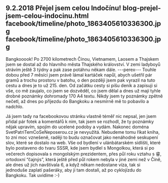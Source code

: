 9.2.2018
Přejel jsem celou Indočínu!
blog-prejel-jsem-celou-indocinu.html
facebook/timeline/photo_1863405610336300.jpg
facebook/timeline/photo_1863405610336300.jpg
--------------

Bangkooook! Po 2700 kilometrech Čínou, Vietnamem, Laosem a Thajskem jsem se dostal až do hlavního města Thajského království. V zemi ladyboyů strávím ještě 3 týdny a pak zase potáhnu někam dále.
---perex---
Touhle dobou před 7 měsíci jsem právě lámal kartáček napůl, abych ušetřil pár gramů a trochu prostoru v batohu, o den později jsem pak vyrazil na tuto cestu a dnes je to už 215. den. Od začátku cesty si píšu deník a zapisuji si vše, co mě zaujalo, co jsem se dozvěděl, co jsem dělal a dnes už mají tyhle drobné poznámky dohromady 170 A4 textu. Nikdy jsem ty poznámky zpětně nečetl, až dnes po příjezdu do Bangkoku a nesmírně mě to pobavilo a nadchlo.

Já jsem tady na facebookovou stránku vlastně téměř nic nepsal, jen jsem přidal pár fotek a komentářů k nim, tak jsem se rozhodl, že ty poznámky nějak upravím, spojím do ucelené podoby a vydám. Nakonec doména SvetPatriTemCoSeNeposerou.cz je nevyužitá. Nebudeme tomu říkat kniha, to zní moc vznešeně, raději to budu označovat jako nenáhodné seskupení slov, které se dostalo na web. Vše od bydlení v ulánbátarském sídlišti, které bylo postaveno do tvaru SSSR, kde jsem bydlel s Mongolkou, která si po večerech dopisovala s mongolským prezidentem, přes půl roku vztahu s 睿, ortodoxní “čajnýs”, která ještě před půl rokem nebyla v jiné zemi než v Číně, ale dnes už jich navštívala 6, a když někam nedostane víza, tak si jednoduše zaplatí pašeráky, aby ji tam dostali, až po cyklojízdu do Bangkoku. Tak uvidíme :-)